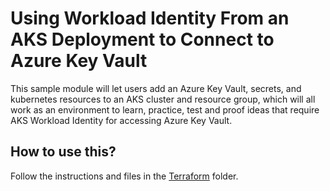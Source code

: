 # Using Workload Identity From an AKS Deployment to Connect to Azure Key Vault

This sample module will let users add an Azure Key Vault, secrets, and kubernetes resources to an AKS cluster and resource group, which will all work as an environment to learn, practice, test and proof ideas that require AKS Workload Identity for accessing Azure Key Vault.

## How to use this?

Follow the instructions and files in the [Terraform](./terraform/) folder.

